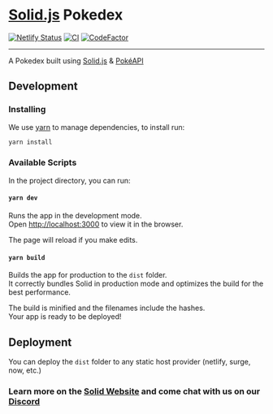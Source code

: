 # [Solid.js](https://solidjs.com) Pokedex

[![Netlify Status](https://api.netlify.com/api/v1/badges/a577c901-ca9f-4033-ab60-42fda8482356/deploy-status)](https://solid-pokedex.netlify.app/)
[![CI](https://github.com/N0tExisting/solid-pokedex/actions/workflows/CI.yml/badge.svg)](https://github.com/N0tExisting/solid-pokedex/actions/workflows/CI.yml)
[![CodeFactor](https://www.codefactor.io/repository/github/n0texisting/solid-pokedex/badge)](https://www.codefactor.io/repository/github/n0texisting/solid-pokedex)

---

A Pokedex built using [Solid.js](https://solidjs.com) & [PokéAPI](https://pokeapi.co/)

## Development

### Installing

We use [yarn](https://classic.yarnpkg.com/) to manage dependencies, to install run:

```bash
yarn install
```

### Available Scripts

In the project directory, you can run:

#### `yarn dev`

Runs the app in the development mode.\
Open [http://localhost:3000](http://localhost:3000) to view it in the browser.

The page will reload if you make edits.

#### `yarn build`

Builds the app for production to the `dist` folder.\
It correctly bundles Solid in production mode and optimizes the build for the best performance.

The build is minified and the filenames include the hashes.\
Your app is ready to be deployed!

## Deployment

You can deploy the `dist` folder to any static host provider (netlify, surge, now, etc.)

### Learn more on the [Solid Website](https://solidjs.com) and come chat with us on our [Discord](https://discord.com/invite/solidjs)
